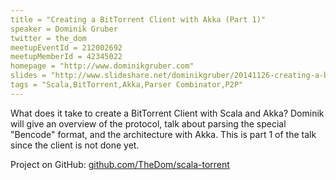 ```yaml
---
title = "Creating a BitTorrent Client with Akka (Part 1)"
speaker = Dominik Gruber
twitter = the_dom
meetupEventId = 212002692
meetupMemberId = 42345022
homepage = "http://www.dominikgruber.com"
slides = "http://www.slideshare.net/dominikgruber/20141126-creating-a-bittorrent-client-with-scala-and-akka-part-1"
tags = "Scala,BitTorrent,Akka,Parser Combinator,P2P"
---
```

What does it take to create a BitTorrent Client with Scala and Akka? Dominik will give an overview of the protocol, talk about parsing the special "Bencode" format, and the architecture with Akka. This is part 1 of the talk since the client is not done yet.

Project on GitHub: [github.com/TheDom/scala-torrent](http://github.com/TheDom/scala-torrent)